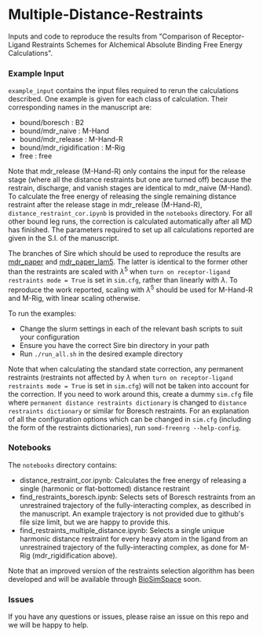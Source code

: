 # Multiple-Distance-Restraints

Inputs and code to reproduce the results from "Comparison of Receptor-Ligand Restraints Schemes for Alchemical Absolute Binding Free Energy Calculations".

### Example Input

`example_input` contains the input files required to rerun the calculations described. One example is given for each class of calculation. Their corresponding names in the manuscript are:

- bound/boresch : B2
- bound/mdr_naive : M-Hand
- bound/mdr_release : M-Hand-R
- bound/mdr_rigidification : M-Rig
- free : free

Note that mdr_release (M-Hand-R) only contains the input for the release stage (where all the distance restraints but one are turned off) because the restrain, discharge, and vanish stages are identical to mdr_naive (M-Hand). To calculate the free energy of releasing the single remaining distance restraint after the release stage in mdr_release (M-Hand-R), `distance_restraint_cor.ipynb` is provided in the `notebooks` directory. For all other bound leg runs, the correction is calculated automatically after all MD has finished. The parameters required to set up all calculations reported are given in the S.I. of the manuscript. 

The branches of Sire which should be used to reproduce the results are [mdr_paper](https://github.com/michellab/Sire/tree/mdr_paper) and [mdr_paper_lam5](https://github.com/michellab/Sire/tree/mdr_paper_lam5). The latter is identical to the former other than the restraints are scaled with $\lambda^5$ when `turn on receptor-ligand restraints mode = True` is set in `sim.cfg`, rather than linearly with $\lambda$. To reproduce the work reported, scaling with $\lambda^5$ should be used for M-Hand-R and M-Rig, with linear scaling otherwise.

To run the examples:

- Change the slurm settings in each of the relevant bash scripts to suit your configuration
- Ensure you have the correct Sire bin directory in your path
- Run `./run_all.sh` in the desired example directory

Note that when calculating the standard state correction, any permanent restraints (restraints not affected by $\lambda$ when `turn on receptor-ligand restraints mode = True` is set in `sim.cfg`) will not be taken into account for the correction. If you need to work around this, create a dummy `sim.cfg` file where `permanent distance restraints dictionary` is changed to `distance restraints dictionary` or similar for Boresch restraints. For an explanation of all the configuration options which can be changed in `sim.cfg` (including the form of the restraints dictionaries), run `somd-freenrg --help-config`.

### Notebooks

The `notebooks` directory contains:

- distance_restraint_cor.ipynb: Calculates the free energy of releasing a single (harmonic or flat-bottomed) distance restraint
- find_restraints_boresch.ipynb: Selects sets of Boresch restraints from an unrestrained trajectory of the fully-interacting complex, as described in the manuscript. An example trajectory is not provided due to github's file size limit, but we are happy to provide this.
- find_restraints_multiple_distance.ipynb: Selects a single unique harmonic distance restraint for every heavy atom in the ligand from an unrestrained trajectory of the fully-interacting complex, as done for M-Rig (mdr_rigidification above).

Note that an improved version of the restraints selection algorithm has been developed and will be available through [BioSimSpace](https://github.com/michellab/BioSimSpace) soon.

### Issues

If you have any questions or issues, please raise an issue on this repo and we will be happy to help.

